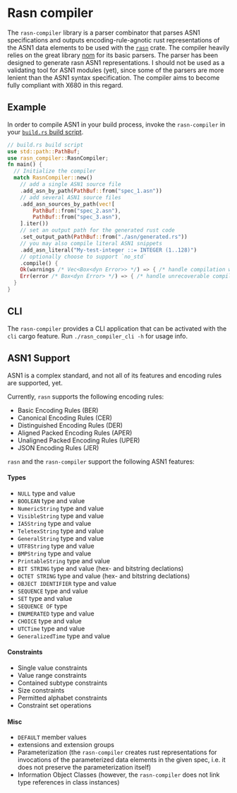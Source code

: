 # Rasn compiler
The `rasn-compiler` library is a parser combinator that parses ASN1 specifications and outputs
encoding-rule-agnotic rust representations of the ASN1 data elements to be used with the [`rasn`](https://github.com/XAMPPRocky/rasn) crate. 
The compiler heavily relies on the great library [nom](https://docs.rs/nom/latest/nom/) for its basic parsers.
The parser has been designed to generate rasn ASN1 representations. I should not be used as a validating tool for ASN1 modules (yet), since some of the parsers are more lenient than the ASN1 syntax specification. The compiler aims to become fully compliant with X680 in this regard.

## Example
In order to compile ASN1 in your build process, invoke the `rasn-compiler` in your [`build.rs` build script](https://doc.rust-lang.org/cargo/reference/build-scripts.html).

```rust
// build.rs build script
use std::path::PathBuf;
use rasn_compiler::RasnCompiler;
fn main() {
  // Initialize the compiler
  match RasnCompiler::new()
    // add a single ASN1 source file
    .add_asn_by_path(PathBuf::from("spec_1.asn"))
    // add several ASN1 source files
    .add_asn_sources_by_path(vec![
        PathBuf::from("spec_2.asn"),
        PathBuf::from("spec_3.asn"),
    ].iter())
    // set an output path for the generated rust code
    .set_output_path(PathBuf::from("./asn/generated.rs"))
    // you may also compile literal ASN1 snippets
    .add_asn_literal("My-test-integer ::= INTEGER (1..128)")
    // optionally choose to support `no_std`
    .compile() {
    Ok(warnings /* Vec<Box<dyn Error>> */) => { /* handle compilation warnings */ }
    Err(error /* Box<dyn Error> */) => { /* handle unrecoverable compilation error */ }
  }
}
```

## CLI
The `rasn-compiler` provides a CLI application that can be activated with the `cli` cargo feature.
Run `./rasn_compiler_cli -h` for usage info.

## ASN1 Support
ASN1 is a complex standard, and not all of its features and encoding rules are supported, yet.

Currently, `rasn` supports the following encoding rules:
* Basic Encoding Rules (BER)
* Canonical Encoding Rules (CER)
* Distinguished Encoding Rules (DER)
* Aligned Packed Encoding Rules (APER)
* Unaligned Packed Encoding Rules (UPER)
* JSON Encoding Rules (JER)

`rasn` and the `rasn-compiler` support the following ASN1 features:

#### Types
* `NULL` type and value
* `BOOLEAN` type and value
* `NumericString` type and value
* `VisibleString` type and value
* `IA5String` type and value
* `TeletexString` type and value
* `GeneralString` type and value
* `UTF8String` type and value
* `BMPString` type and value
* `PrintableString` type and value
* `BIT STRING` type and value (hex- and bitstring declations)
* `OCTET STRING` type and value (hex- and bitstring declations)
* `OBJECT IDENTIFIER` type and value
* `SEQUENCE` type and value
* `SET` type and value
* `SEQUENCE OF` type
* `ENUMERATED` type and value
* `CHOICE` type and value
* `UTCTime` type and value
* `GeneralizedTime` type and value

#### Constraints
* Single value constraints
* Value range constraints
* Contained subtype constraints
* Size constraints
* Permitted alphabet constraints
* Constraint set operations

#### Misc
* `DEFAULT` member values
* extensions and extension groups
* Parameterization (the `rasn-compiler` creates rust representations for invocations of the parameterized data elements in the given spec, i.e. it does not preserve the parameterization itself)
* Information Object Classes (however, the `rasn-compiler` does not link type references in class instances)
